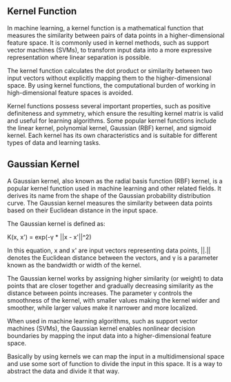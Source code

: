 
## Kernel Function

In machine learning, a kernel function is a mathematical function that measures the similarity between pairs of data points in a higher-dimensional feature space. It is commonly used in kernel methods, such as support vector machines (SVMs), to transform input data into a more expressive representation where linear separation is possible.

The kernel function calculates the dot product or similarity between two input vectors without explicitly mapping them to the higher-dimensional space. By using kernel functions, the computational burden of working in high-dimensional feature spaces is avoided.

Kernel functions possess several important properties, such as positive definiteness and symmetry, which ensure the resulting kernel matrix is valid and useful for learning algorithms. Some popular kernel functions include the linear kernel, polynomial kernel, Gaussian (RBF) kernel, and sigmoid kernel. Each kernel has its own characteristics and is suitable for different types of data and learning tasks.

## Gaussian Kernel

A Gaussian kernel, also known as the radial basis function (RBF) kernel, is a popular kernel function used in machine learning and other related fields. It derives its name from the shape of the Gaussian probability distribution curve. The Gaussian kernel measures the similarity between data points based on their Euclidean distance in the input space.

The Gaussian kernel is defined as:

K(x, x') = exp(-γ * ||x - x'||^2)

In this equation, x and x' are input vectors representing data points, ||.|| denotes the Euclidean distance between the vectors, and γ is a parameter known as the bandwidth or width of the kernel.

The Gaussian kernel works by assigning higher similarity (or weight) to data points that are closer together and gradually decreasing similarity as the distance between points increases. The parameter γ controls the smoothness of the kernel, with smaller values making the kernel wider and smoother, while larger values make it narrower and more localized.

When used in machine learning algorithms, such as support vector machines (SVMs), the Gaussian kernel enables nonlinear decision boundaries by mapping the input data into a higher-dimensional feature space.


Basically by using kernels we can map the input in a multidimensional space and use some sort of function to divide the input in this space. It is a way to abstract the data and divide it that way.
